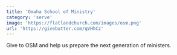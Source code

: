 ```yaml
---
title: 'Omaha School of Ministry'
category: 'serve'
image: 'https://flatlandchurch.com/images/osm.png'
url: 'https://givebutter.com/qVHhCz'
---
```


Give to OSM and help us prepare the next generation of ministers.
